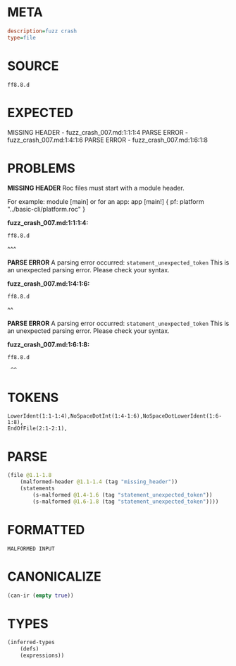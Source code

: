 # META
~~~ini
description=fuzz crash
type=file
~~~
# SOURCE
~~~roc
ff8.8.d
~~~
# EXPECTED
MISSING HEADER - fuzz_crash_007.md:1:1:1:4
PARSE ERROR - fuzz_crash_007.md:1:4:1:6
PARSE ERROR - fuzz_crash_007.md:1:6:1:8
# PROBLEMS
**MISSING HEADER**
Roc files must start with a module header.

For example:
        module [main]
or for an app:
        app [main!] { pf: platform "../basic-cli/platform.roc" }

**fuzz_crash_007.md:1:1:1:4:**
```roc
ff8.8.d
```
^^^


**PARSE ERROR**
A parsing error occurred: `statement_unexpected_token`
This is an unexpected parsing error. Please check your syntax.

**fuzz_crash_007.md:1:4:1:6:**
```roc
ff8.8.d
```
   ^^


**PARSE ERROR**
A parsing error occurred: `statement_unexpected_token`
This is an unexpected parsing error. Please check your syntax.

**fuzz_crash_007.md:1:6:1:8:**
```roc
ff8.8.d
```
     ^^


# TOKENS
~~~zig
LowerIdent(1:1-1:4),NoSpaceDotInt(1:4-1:6),NoSpaceDotLowerIdent(1:6-1:8),
EndOfFile(2:1-2:1),
~~~
# PARSE
~~~clojure
(file @1.1-1.8
	(malformed-header @1.1-1.4 (tag "missing_header"))
	(statements
		(s-malformed @1.4-1.6 (tag "statement_unexpected_token"))
		(s-malformed @1.6-1.8 (tag "statement_unexpected_token"))))
~~~
# FORMATTED
~~~roc
MALFORMED INPUT
~~~
# CANONICALIZE
~~~clojure
(can-ir (empty true))
~~~
# TYPES
~~~clojure
(inferred-types
	(defs)
	(expressions))
~~~

